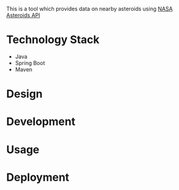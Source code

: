 This is a tool which provides data on nearby asteroids using [NASA Asteroids API](https://api.nasa.gov/)

# Technology Stack

- Java
- Spring Boot
- Maven

# Design

# Development

# Usage

# Deployment
